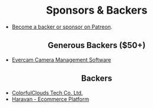 <h1 align="center">Sponsors &amp; Backers</h1>

- [Become a backer or sponsor on Patreon](https://www.patreon.com/seaweedfs).

<h2 align="center">Generous Backers ($50+)</h2>

- [Evercam Camera Management Software](https://evercam.io/)

<h2 align="center">Backers</h2>

- [ColorfulClouds Tech Co. Ltd.](https://caiyunai.com/)
- [Haravan - Ecommerce Platform](https://www.haravan.com)
